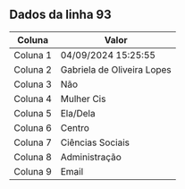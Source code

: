 ## Dados da linha 93

| Coluna | Valor |
|--------|-------|
| Coluna 1 | 04/09/2024 15:25:55 |
| Coluna 2 | Gabriela de Oliveira Lopes |
| Coluna 3 | Não |
| Coluna 4 | Mulher Cis |
| Coluna 5 | Ela/Dela |
| Coluna 6 | Centro |
| Coluna 7 | Ciências Sociais |
| Coluna 8 | Administração |
| Coluna 9 | Email |
